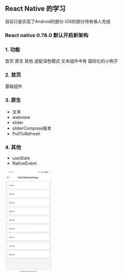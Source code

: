 
## React Native 的学习

   目前只是实现了Android的部分
   iOS的部分待有缘人完成

### React native 0.78.0 默认开启新架构

### 1. 功能
   首页
   原生
   其他
   适配深色模式
   文本组件中有 国际化的小例子


### 2. 首页
   基础组件

### 3. 原生

   - 文本
   - webview
   - slider
   - sliderCompose版本
   - PullToRefresh

### 4. 其他

   - useState
   - NativeEvent   

   

 <img src="gif/pullToRefresh.gif" width="30%">     

